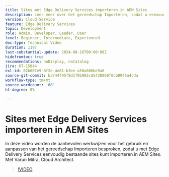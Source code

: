 ```yaml
---
title: Sites met Edge Delivery Services importeren in AEM Sites
description: Leer meer over het gereedschap Importeren, zodat u eenvoudig sites met Edge Delivery Services kunt importeren in AEM Sites.
version: Cloud Service
feature: Edge Delivery Services
topic: Development
role: Admin, Developer, Leader, User
level: Beginner, Intermediate, Experienced
doc-type: Technical Video
duration: 1197
last-substantial-update: 2024-08-16T00:00:00Z
hidefromtoc: true
recommendations: noDisplay, noCatalog
jira: KT-15844
exl-id: 82b607e9-8f2e-4e81-b3ee-a50a660be9a0
source-git-commit: ba744f95f8d1f0b982cd5430860f0cb0945a4cda
workflow-type: tm+mt
source-wordcount: '68'
ht-degree: 0%

---
```


# Sites met Edge Delivery Services importeren in AEM Sites

In deze video worden de aanbevolen werkwijzen voor het gebruik en aanpassen van het gereedschap Importeren besproken, zodat u met Edge Delivery Services eenvoudig bestaande sites kunt importeren in AEM Sites. Met Varun Mitra, Cloud Architect.

>[!VIDEO](https://video.tv.adobe.com/v/3431603/?learn=on)
